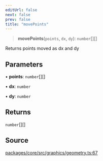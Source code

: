 ```yaml
---
editUrl: false
next: false
prev: false
title: "movePoints"
---
```


> **movePoints**(`points`, `dx`, `dy`): `number`[][]

Returns points moved as dx and dy

## Parameters

• **points**: `number`[][]

• **dx**: `number`

• **dy**: `number`

## Returns

`number`[][]

## Source

[packages/core/src/graphics/geometry.ts:67](https://github.com/dgmjs/dgmjs/blob/main/packages/core/src/graphics/geometry.ts#L67)
